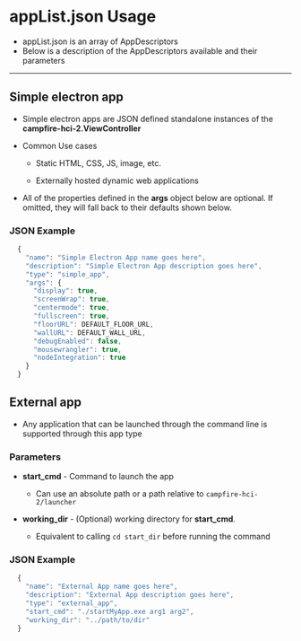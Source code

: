 # appList.json Usage
- appList.json is an array of AppDescriptors
- Below is a description of the AppDescriptors available and their parameters

___

## Simple electron app
- Simple electron apps are JSON defined standalone instances of the **campfire-hci-2.ViewController**

- Common Use cases
  - Static HTML, CSS, JS, image, etc.

  - Externally hosted dynamic web applications

- All of the properties defined in the **args** object below are optional. If omitted, they will fall back to their defaults shown below.
### JSON Example
```javascript
  {
    "name": "Simple Electron App name goes here",
    "description": "Simple Electron App description goes here",
    "type": "simple_app",
    "args": {
      "display": true,
      "screenWrap": true,
      "centermode": true,
      "fullscreen": true,
      "floorURL": DEFAULT_FLOOR_URL,
      "wallURL": DEFAULT_WALL_URL,
      "debugEnabled": false,
      "mousewrangler": true,
      "nodeIntegration": true
    }
  }
```

## External app
- Any application that can be launched through the command line is supported through this app type

### Parameters

- **start_cmd** - Command to launch the app
  - Can use an absolute path or a path relative to `campfire-hci-2/launcher`

- **working_dir** - (Optional) working directory for **start_cmd**. 
  - Equivalent to calling `cd start_dir` before running the command

### JSON Example
```javascript
  {
    "name": "External App name goes here",
    "description": "External App description goes here",
    "type": "external_app",
    "start_cmd": "./startMyApp.exe arg1 arg2",
    "working_dir": "../path/to/dir"
  }
```
